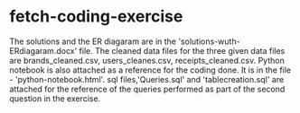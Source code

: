 # fetch-coding-exercise
The solutions and the ER diagaram are in the 'solutions-wuth-ERdiagaram.docx' file.
The cleaned data files for the three given data files are brands_cleaned.csv, users_cleanes.csv, receipts_cleaned.csv.
Python notebook is also attached as a reference for the coding done. It is in the file - 'python-notebook.html'.
sql files,'Queries.sql' and 'tablecreation.sql' are attached for the reference of the queries performed as part of the second question in the exercise.

